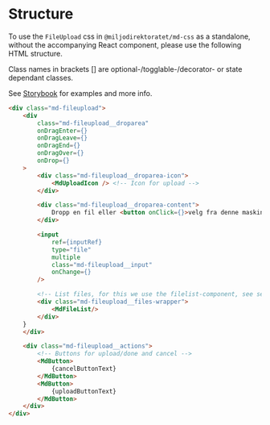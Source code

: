 # Structure

To use the `FileUpload` css in `@miljodirektoratet/md-css` as a standalone, without the accompanying React component, please use the following HTML structure.

Class names in brackets [] are optional-/togglable-/decorator- or state dependant classes.

See [Storybook](https://miljodir.github.io/md-components) for examples and more info.

```html
<div class="md-fileupload">
    <div
        class="md-fileupload__droparea"
        onDragEnter={}
        onDragLeave={}
        onDragEnd={}
        onDragOver={}
        onDrop={}
    >
        <div class="md-fileupload__droparea-icon">
            <MdUploadIcon /> <!-- Icon for upload -->
        </div>

        <div class="md-fileupload__droparea-content">
            Dropp en fil eller <button onClick={}>velg fra denne maskinen</button>
        </div>

        <input
            ref={inputRef}
            type="file"
            multiple
            class="md-fileupload__input"
            onChange={}
        />

        <!-- List files, for this we use the filelist-component, see separate structure for this -->
        <div class="md-fileupload__files-wrapper">
            <MdFileList/>
        </div>
    }
    </div>

    <div class="md-fileupload__actions">
        <!-- Buttons for upload/done and cancel -->
        <MdButton>
            {cancelButtonText}
        </MdButton>
        <MdButton>
            {uploadButtonText}
        </MdButton>
    </div>
</div>
```
